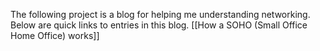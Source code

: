 The following project is a blog for helping me understanding networking.  Below are quick links to entries in this blog.
[[How a SOHO (Small Office Home Office) works]]